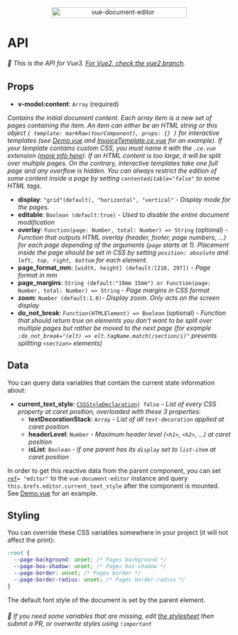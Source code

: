 <div align="center">
  <img width="304" height="24" src="https://github.com/motla/vue-document-editor/raw/master/img/logo.png" alt="vue-document-editor">
</div>

# API

###### :speech_balloon: This is the API for Vue3. [For Vue2, check the vue2 branch](https://github.com/motla/vue-document-editor/blob/vue2/API.md).

## Props
- **v-model:content**: `Array` (required)

*Contains the initial document content. Each array item is a new set of pages containing the item. An item can either be an HTML string or this object `{ template: markRaw(YourComponent), props: {} }` for interactive templates (see [Demo.vue](src/Demo/Demo.vue) and [InvoiceTemplate.ce.vue](src/Demo/InvoiceTemplate.ce.vue) for an example). If your template contains custom CSS, you must name it with the `.ce.vue` extension ([more info here](https://vuejs.org/guide/extras/web-components.html#sfc-as-custom-element)). If an HTML content is too large, it will be split over multiple pages. On the contrary, interactive templates take one full page and any overflow is hidden. You can always restrict the edition of some content inside a page by setting `contenteditable="false"` to some HTML tags.*

- **display**: `"grid"(default), "horizontal", "vertical"` - *Display mode for the pages.*
- **editable**: `Boolean (default:true)` - *Used to disable the entire document modification*
- **overlay**: `Function(page: Number, total: Number) => String` (optional) - *Function that outputs HTML overlay (header, footer, page numbers, ...) for each page depending of the arguments (`page` starts at 1). Placement inside the page should be set in CSS by setting `position: absolute` and `left, top, right, bottom` for each element.*
- **page_format_mm**: `[width, height] (default:[210, 297])` - *Page format in mm*
- **page_margins**: `String (default:"10mm 15mm") or Function(page: Number, total: Number) => String` - *Page margins in CSS format*
- **zoom**: `Number (default:1.0)`- *Display zoom. Only acts on the screen display*
- **do_not_break**: `Function(HTMLElement) => Boolean` (optional) - *Function that should return true on elements you don't want to be split over multiple pages but rather be moved to the next page (for example `:do_not_break="(elt) => elt.tagName.match(/section/i)"` prevents splitting `<section>` elements)*

## Data
You can query data variables that contain the current state information about:
- **current_text_style**: [`CSSStyleDeclaration`](https://developer.mozilla.org/en-US/docs/Web/API/CSSStyleDeclaration)`| false` - *List of every CSS property at caret position, overloaded with these 3 properties:*
  - **textDecorationStack**: `Array` - *List of all `text-decoration` applied at caret position*
  - **headerLevel**: `Number` - *Maximum header level (`<h1>`, `<h2>`, ...) at caret position*
  - **isList**: `Boolean` - *If one parent has its `display` set to `list-item` at caret position*

In order to get this reactive data from the parent component, you can set [`ref`](https://vuejs.org/api/built-in-special-attributes.html#ref)`= "editor"` to the `vue-document-editor` instance and query `this.$refs.editor.current_text_style` after the component is mounted. See [Demo.vue](src/Demo/Demo.vue) for an example.

## Styling
You can override these CSS variables somewhere in your project (it will not affect the print):
```css
:root {
  --page-background: unset; /* Pages background */
  --page-box-shadow: unset; /* Pages box-shadow */
  --page-border: unset; /* Pages border */
  --page-border-radius: unset; /* Pages border-radius */
}
```
The default font style of the document is set by the parent element.

###### :speech_balloon: If you need some variables that are missing, edit [the stylesheet](src/DocumentEditor/DocumentEditor.vue#L574) then submit a PR, or overwrite styles using `!important`